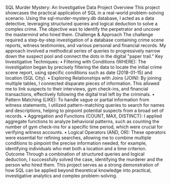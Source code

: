 SQL Murder Mystery: An Investigative Data Project
Overview
This project showcases the practical application of SQL in a real-world problem-solving scenario. Using the sql-murder-mystery.db database, I acted as a data detective, leveraging structured queries and logical deduction to solve a complex crime. The objective was to identify the perpetrator and uncover the mastermind who hired them.
Challenge & Approach
The challenge required a step-by-step investigation of a database containing crime scene reports, witness testimonies, and various personal and financial records. My approach involved a methodical series of queries to progressively narrow down the suspect pool and connect the dots in the digital "paper trail."
Key Investigative Techniques:
•	Filtering with Conditions (WHERE): The investigation began by precisely filtering the data to locate the initial crime scene report, using specific conditions such as date (2018-01-15) and location (SQL City).
•	Exploring Relationships with Joins (JOIN): By joining multiple tables, I connected disparate pieces of information. This allowed me to link suspects to their interviews, gym check-ins, and financial transactions, effectively following the digital trail left by the criminals.
•	Pattern Matching (LIKE): To handle vague or partial information from witness statements, I utilized pattern-matching queries to search for names and descriptions, helping to pinpoint potential suspects from a broad set of records.
•	Aggregation and Functions (COUNT, MAX, DISTINCT): I applied aggregate functions to analyze behavioral patterns, such as counting the number of gym check-ins for a specific time period, which were crucial for verifying witness accounts.
•	Logical Operators (AND, OR): These operators were essential for refining searches, allowing me to combine multiple conditions to pinpoint the precise information needed, for example, identifying individuals who met both a location and a time criterion.
Outcome
Through a combination of structured queries and logical deduction, I successfully solved the case, identifying the murderer and the person who hired them. This project serves as a strong demonstration of how SQL can be applied beyond theoretical knowledge into practical, investigative analytics and complex problem-solving.

